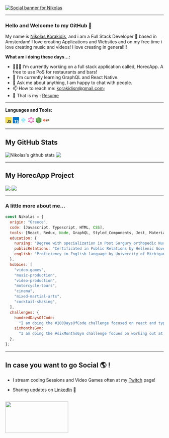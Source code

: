 [![Social banner for Nikolas](https://github.com/NikolasKorakidis/NikolasKorakidis/blob/main/images/myGif.gif)](nikolaskorakidis.com)

---

### Hello and Welcome to my GitHub 👋

My name is [Nikolas Korakidis](nikolaskorakidis.com), and i am a Full Stack Developer 🚀 based in Amsterdam!
I love creating Applications and Websites and on my free time i love creating music and videos! I love creating in general!!!

**What am i doing these days...:**

- 👨🏽‍💻 I’m currently working on a full stack application called, HorecApp. A free to use PoS for restaurants and bars!
- 🌱 I’m currently learning GraphQL and React Native.
- 💬 Ask me about anything, I am happy to chat with people.
- 📫 How to reach me: [korakidisn@gmail.com]();
- 📝 That is my : [Resume](resume)

---

**Languages and Tools:**

<code><img height="20" src="https://raw.githubusercontent.com/github/explore/80688e429a7d4ef2fca1e82350fe8e3517d3494d/topics/javascript/javascript.png"></code>
<code><img height="20" src="https://raw.githubusercontent.com/github/explore/80688e429a7d4ef2fca1e82350fe8e3517d3494d/topics/typescript/typescript.png"></code>
<code><img height="20" src="https://raw.githubusercontent.com/github/explore/80688e429a7d4ef2fca1e82350fe8e3517d3494d/topics/react/react.png"></code>
<code><img height="20" src="https://raw.githubusercontent.com/github/explore/5c058a388828bb5fde0bcafd4bc867b5bb3f26f3/topics/graphql/graphql.png"></code>
<code><img height="20" src="https://raw.githubusercontent.com/github/explore/80688e429a7d4ef2fca1e82350fe8e3517d3494d/topics/nodejs/nodejs.png"></code>
<code><img height="20" src="https://raw.githubusercontent.com/github/explore/80688e429a7d4ef2fca1e82350fe8e3517d3494d/topics/git/git.png"></code>

---

## My GitHub Stats

  <img align="center" src="https://github-readme-stats.vercel.app/api?username=NikolasKorakidis&show_icons=true&include_all_commits=true&theme=radical" alt="Nikolas's github stats" />
</a>
  <img align="center" src="https://github-readme-stats.vercel.app/api/top-langs/?username=NikolasKorakidis&layout=compact&theme=radical" />
</a>

---

## My HorecApp Project

<a href="https://github.com/NikolasKorakidis/HorecApp-Restaurant-Manager-FrontEnd">
  <img align="center" src="https://github-readme-stats.vercel.app/api/pin/?username=NikolasKorakidis&repo=HorecApp-Restaurant-Manager-FrontEnd&theme=radical" />
</a>    
<a href="https://github.com/NikolasKorakidis/HorecApp-Restaurant-Manager-BackEnd">
  <img align="center" src="https://github-readme-stats.vercel.app/api/pin/?username=NikolasKorakidis&repo=HorecApp-Restaurant-Manager-BackEnd&theme=radical" />
</a>

---

### A little more about me...

```javascript
const Nikolas = {
  origin: "Greece",
  code: [Javascript, Typescript, HTML, CSS],
  tools: [React, Redux, Node, GraphQL, Styled_Components, Jest, Material_UI],
  education: {
    nursing: "Degree with specialization in Post Surgury orthopedic Nursing",
    publicRelations: "Certificated in Public Relations by Hellenic Government",
    english: "Proficiency in English language by Univercity of Michigan",
  },
  hobbies: [
    "video-games",
    "music-production",
    "video-production",
    "motorcycle-tours",
    "cinema",
    "mixed-martial-arts",
    "cocktail-shaking",
  ],
  challenges: {
    hundredDaysOfCode:
      "I am doing the #100DaysOfCode challenge focused on react and typescript",
    sixMonthsGym:
      "I am doing the #sixMonthsGym challenge focues on working out at least four times per week for six months",
  },
};
```

---

## In case you want to go Social 🌎 !

- I stream coding Sessions and Video Games often at my <a href="https://www.twitch.tv/the_sleepinggiant">Twitch</a> page!

- Sharing updates on <a href="https://www.linkedin.com/in/nikolaskorakidis/">LinkedIn</a> 💼

## <img align="left" width="200" height="100" src="https://media.giphy.com/media/9SN6sjZZ3XzB6/giphy.gif"></a>

